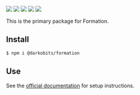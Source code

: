 [![][npm-img]][npm-url] [![][travis-img]][travis-url] [![][deps-img]][deps-url] [![][peer-deps-img]][peer-deps-url] [![][dev-deps-img]][dev-deps-url]

This is the primary package for Formation.

## Install

```bash
$ npm i @darkobits/formation
```

## Use

See the [official documentation](https://darkobits.gitbooks.io/formation/) for setup instructions.

[npm-img]: https://img.shields.io/npm/v/@darkobits/formation.svg?style=flat-square
[npm-url]: https://www.npmjs.com/package/@darkobits/formation

[travis-img]: https://img.shields.io/travis/darkobits/formation.svg?style=flat-square
[travis-url]: https://travis-ci.org/darkobits/formation

[deps-img]: https://david-dm.org/darkobits/formation/status.svg?path=packages/formation&style=flat-square
[deps-url]: https://david-dm.org/darkobits/formation?path=packages/formation

[peer-deps-img]: https://david-dm.org/darkobits/formation/peer-status.svg?path=packages/formation&style=flat-square
[peer-deps-url]: https://david-dm.org/darkobits/formation?path=packages%2Fformation&type=peer

[dev-deps-img]: https://david-dm.org/darkobits/formation/dev-status.svg?path=packages/formation&style=flat-square
[dev-deps-url]: https://david-dm.org/darkobits/formation?path=packages%2Fformation&type=dev
